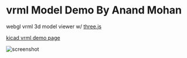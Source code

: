# vrml Model Demo By Anand Mohan
webgl vrml 3d model viewer w/ [three.js](https://github.com/mrdoob/three.js/)

[kicad vrml demo page](https://itanand.github.io/vrml-demo)

![screenshot](assets/kicad-viewer-example.png)
